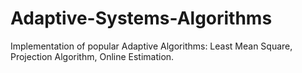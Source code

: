 # Adaptive-Systems-Algorithms
Implementation of popular Adaptive Algorithms: Least Mean Square, Projection Algorithm, Online Estimation.
